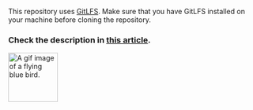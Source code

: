 This repository uses [GitLFS](https://git-lfs.github.com/). Make sure that you have GitLFS installed on your machine before cloning the repository.

### Check the description in [this article](https://medium.com/@ValeriiChirkov/easy-and-flexible-programming-pattern-for-behavioral-studies-in-unity-3814a03311f7).

<img src="https://64.media.tumblr.com/tumblr_m11p8m1Pd71r01wb9o1_400.gifv"  width="auto" height="100" alt="A gif image of a flying blue bird.">

